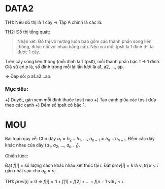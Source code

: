 # DATA2
TH1: Nếu đồ thị là 1 cây -> Tập A chính là các lá.

TH2: Đồ thị tổng quát:

> Nhận xét: Đồ thị vô hướng luôn bao gồm các thành phần song liên thông, được nối với nhau bằng cầu. Nếu coi mỗi tpslt là 1 đỉnh thì ta được 1 cây.

Trên cây song liên thông (mỗi đỉnh là 1 tpslt), mỗi thành phần bậc 1 -> 1 đỉnh. Giả sử có p lá, số đỉnh trong mỗi lá lần lượt là a1, a2, ..., ap.

=> Đáp số: p a1.a2...ap.

### Mục tiêu:
+) Duyệt, gán xem mỗi đỉnh thuộc tpslt nào
+) Tạo cạnh giữa các tpslt dựa theo các cạnh
+) Đếm số tpslt có bậc 1.

# MOU

Bài toán quy về: Cho dãy $a_1 = h_2 - h_1$, ..., $a_{n-1} = h_n - h_{n-1}$. Đếm các dãy khác nhau của dãy {$a_1$, $a_2$, ..., $a_{n-1}$}.

Chiến lược: 

Đặt $f[i]$ = số lượng cách khác nhau kết thúc tại $i$. Đặt $prev[i] = k$ là vị trị $k < i$ gần nhất sao cho $a_k = a_i$.

TH1: $prev[i] = 0$ => $f[i] = 1 + f[1] + f[2] + ... + f[n - 1$ với $j < i$.
<!--stackedit_data:
eyJoaXN0b3J5IjpbLTQzMTU4MjA0NiwxNDU1ODI2NTU0LC0xOT
YwODYwODk2XX0=
-->